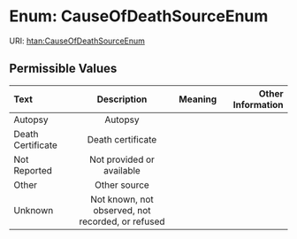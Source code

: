 
# Enum: CauseOfDeathSourceEnum



URI: [htan:CauseOfDeathSourceEnum](https://w3id.org/htan/CauseOfDeathSourceEnum)


## Permissible Values

| Text | Description | Meaning | Other Information |
| :--- | :---: | :---: | ---: |
| Autopsy | Autopsy |  |  |
| Death Certificate | Death certificate |  |  |
| Not Reported | Not provided or available |  |  |
| Other | Other source |  |  |
| Unknown | Not known, not observed, not recorded, or refused |  |  |

